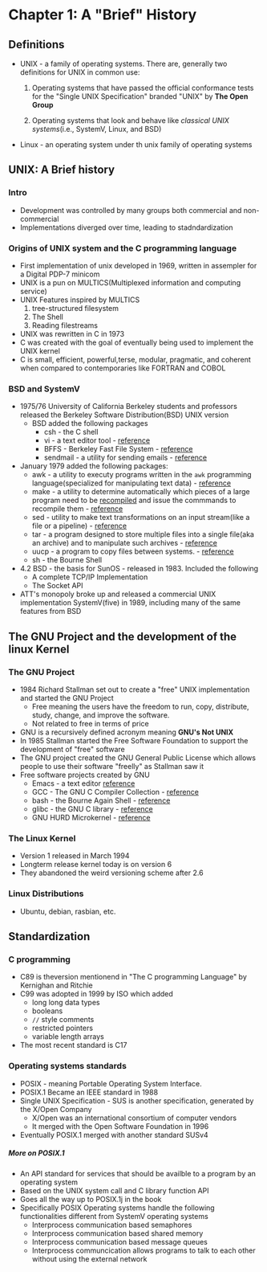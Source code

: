# Chapter 1: A "Brief" History

## Definitions

- UNIX - a family of operating systems. There are, generally two definitions for UNIX in common use:

  1. Operating systems that have passed the official conformance tests for the "Single UNIX Specification" branded "UNIX" by **The Open Group**

  2. Operating systems that look and behave like *classical UNIX systems*(i.e., SystemV, Linux, and BSD)

- Linux - an operating system under th unix family of operating systems

## UNIX: A Brief history

### Intro

- Development was controlled by many groups both commercial and non-commercial
- Implementations diverged over time, leading to stadndardization

### Origins of UNIX system and the C programming language

- First implementation of unix developed in 1969, written in assempler for a Digital PDP-7 minicom
- UNIX is a pun on  MULTICS(Multiplexed information and computing service)
- UNIX Features inspired by MULTICS
  1. tree-structured filesystem
  2. The Shell
  3. Reading filestreams
- UNIX was rewritten in C in 1973
- C was created with the goal of eventually being used to implement the UNIX kernel
- C is small, efficient, powerful,terse, modular, pragmatic, and coherent when compared to contemporaries like FORTRAN and COBOL

### BSD and SystemV

- 1975/76 University of California Berkeley students and professors released the Berkeley Software Distribution(BSD) UNIX version
  - BSD added the following packages
    - csh - the C shell
    - vi - a text editor tool - [reference](https://manpages.org/vi)
    - BFFS - Berkeley Fast File System - [reference](https://people.eecs.berkeley.edu/~brewer/cs262/FFS.pdf)
    - sendmail - a utility for sending emails - [reference](https://manpages.org/sendmail)
- January 1979 added the following packages:
  - awk - a utility to executy programs written in the `awk` programming language(specialized for manipulating text data) - [reference](https://www.man7.org/linux/man-pages/man1/awk.1p.html)
  - make - a utility to determine automatically which pieces of a large program need to be [recompiled](https://www.geeksforgeeks.org/compiling-a-c-program-behind-the-scenes/) and issue the commmands to recompile them - [reference](https://linux.die.net/man/1/make)
  - sed - utility to make text transformations on an input stream(like a file or a pipeline) - [reference](https://linux.die.net/man/1/sed)
  - tar - a program designed to store multiple files into a single file(aka an archive) and to manipulate such archives - [reference](https://www.man7.org/linux/man-pages/man1/tar.1.html)
  - uucp - a program to copy files between systems. - [reference](https://linux.die.net/man/1/uucp)
  - sh - the Bourne Shell
- 4.2 BSD - the basis  for SunOS - released in 1983. Included the following
  - A complete TCP/IP Implementation
  - The Socket API
- ATT's monopoly broke up and released a commercial UNIX implementation SystemV(five) in 1989, including many of the same features from BSD

## The GNU Project and the development of the linux Kernel

### The GNU Project

- 1984 Richard Stallman set out to create a "free" UNIX implementation and started the GNU Project
  - Free meaning the users have the freedom to run, copy, distribute, study, change, and improve the software.
  - Not related to free in terms of price
- GNU is a recursively defined acronym meaning **GNU's Not UNIX**
- In 1985 Stallman started the Free Software Foundation to support the development of "free" software
- The GNU project created the GNU General Public License which allows people to use their software  "freelly" as Stallman saw it
- Free software projects created by GNU
  - Emacs - a text editor [reference](https://www.gnu.org/savannah-checkouts/gnu/emacs/emacs.html)
  - GCC - The GNU C Compiler Collection - [reference](https://gcc.gnu.org)
  - bash - the Bourne Again Shell - [reference](https://www.gnu.org/software/bash/)
  - glibc - the GNU C library - [reference](https://www.gnu.org/software/libc/)
  - GNU HURD Microkernel - [reference](https://www.gnu.org/software/hurd/advantages.html)

### The Linux Kernel

- Version 1 released in March 1994
- Longterm release kernel today is on version 6
- They abandoned the weird versioning scheme after 2.6

### Linux Distributions

- Ubuntu, debian, rasbian, etc.

## Standardization

### C programming

- C89 is theversion mentionend in "The C programming Language" by Kernighan and Ritchie
- C99  was adopted in 1999 by ISO which added
  - long long data types
  - booleans
  - `//` style comments
  - restricted pointers
  - variable length arrays
- The most recent standard is C17

### Operating systems standards

- POSIX - meaning Portable Operating System Interface.
- POSIX.1 Became an IEEE standard in 1988
- Single UNIX Specification - SUS is another specification, generated by the X/Open Company
  - X/Open was an international consortium of computer vendors
  - It merged with the Open Software Foundation in 1996
- Eventually POSIX.1 merged with another standard SUSv4

##### More on POSIX.1

- An API standard for services that should be availble to a program by an operating system
- Based on the UNIX system call and C library function API
- Goes all the way up to POSIX.1j in the book
- Specifically POSIX Operating systems handle the following functionalities different from SystemV operating systems
  - Interprocess communication based semaphores
  - Interprocess communication based shared memory
  - Interprocess communication based message queues
  - Interprocess communcication allows programs to talk to each other without using the external network